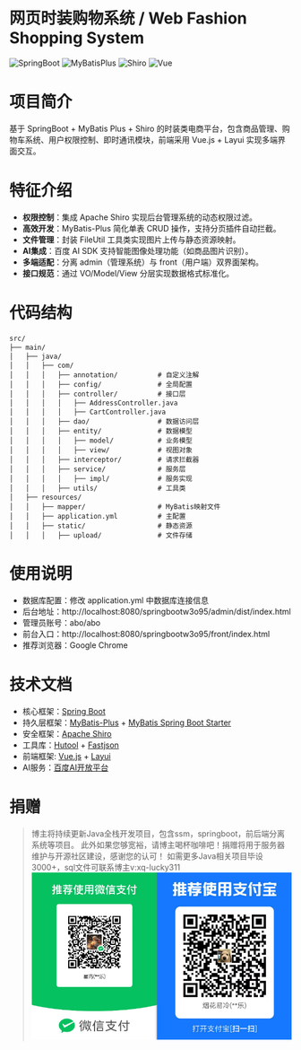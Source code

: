 # 网页时装购物系统 / Web Fashion Shopping System

![SpringBoot](https://img.shields.io/badge/SpringBoot-2.x-brightgreen)
![MyBatisPlus](https://img.shields.io/badge/MyBatisPlus-2.3-blue)
![Shiro](https://img.shields.io/badge/Shiro-1.3.2-red)
![Vue](https://img.shields.io/badge/Vue-2.x-4fc08d)

# 项目简介  
基于 SpringBoot + MyBatis Plus + Shiro 的时装类电商平台，包含商品管理、购物车系统、用户权限控制、即时通讯模块，前端采用 Vue.js + Layui 实现多端界面交互。

# 特征介绍  
- ​**权限控制**：集成 Apache Shiro 实现后台管理系统的动态权限过滤。
- ​**高效开发**：MyBatis-Plus 简化单表 CRUD 操作，支持分页插件自动拦截。
- ​**文件管理**：封装 FileUtil 工具类实现图片上传与静态资源映射。
- ​**AI集成**：百度 AI SDK 支持智能图像处理功能（如商品图片识别）。
- ​**多端适配**：分离 admin（管理系统）与 front（用户端）双界面架构。
- ​**接口规范**：通过 VO/Model/View 分层实现数据格式标准化。

# 代码结构 
```
src/
├── main/
│   ├── java/
│   │   ├── com/
│   │   │   ├── annotation/          # 自定义注解
│   │   │   ├── config/              # 全局配置
│   │   │   ├── controller/          # 接口层
│   │   │   │   ├── AddressController.java
│   │   │   │   ├── CartController.java
│   │   │   ├── dao/                 # 数据访问层
│   │   │   ├── entity/              # 数据模型
│   │   │   │   ├── model/           # 业务模型
│   │   │   │   ├── view/            # 视图对象
│   │   │   ├── interceptor/         # 请求拦截器
│   │   │   ├── service/             # 服务层
│   │   │   │   ├── impl/            # 服务实现
│   │   │   ├── utils/               # 工具类
│   ├── resources/
│   │   ├── mapper/                  # MyBatis映射文件
│   │   ├── application.yml          # 主配置
│   │   ├── static/                  # 静态资源
│   │   │   ├── upload/              # 文件存储
```

# 使用说明
- 数据库配置：修改 application.yml 中数据库连接信息
- 后台地址：http://localhost:8080/springbootw3o95/admin/dist/index.html
- 管理员账号：abo/abo
- 前台入口：http://localhost:8080/springbootw3o95/front/index.html
- 推荐浏览器：Google Chrome

# 技术文档
* 核心框架：[Spring Boot](https://spring.io/projects/spring-boot)
* 持久层框架：[MyBatis-Plus](https://mybatis.plus) + [MyBatis Spring Boot Starter](https://mvnrepository.com/artifact/org.mybatis.spring.boot/mybatis-spring-boot-starter/2.1.1)
* 安全框架：[Apache Shiro](https://shiro.apache.org/)
* 工具库：[Hutool](https://www.hutool.cn) + [Fastjson](https://github.com/alibaba/fastjson)
* 前端框架: [Vue.js](https://vuejs.org/) + [Layui](https://layui.dev)
* AI服务：[百度AI开放平台](https://ai.baidu.com/)

# 捐赠
> 博主将持续更新Java全栈开发项目，包含ssm，springboot，前后端分离系统等项目。
> 此外如果您够宽裕，请博主喝杯咖啡吧！捐赠将用于服务器维护与开源社区建设，感谢您的认可！
> 如需更多Java相关项目毕设3000+，sql文件可联系博主v:xq-lucky311
![输入图片说明](%E7%91%9E%E5%B9%B8%EF%BC%81%E7%91%9E%E5%B9%B8%EF%BC%81.png)